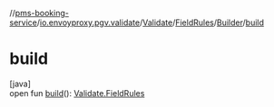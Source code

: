 //[pms-booking-service](../../../../../index.md)/[io.envoyproxy.pgv.validate](../../../index.md)/[Validate](../../index.md)/[FieldRules](../index.md)/[Builder](index.md)/[build](build.md)

# build

[java]\
open fun [build](build.md)(): [Validate.FieldRules](../index.md)
